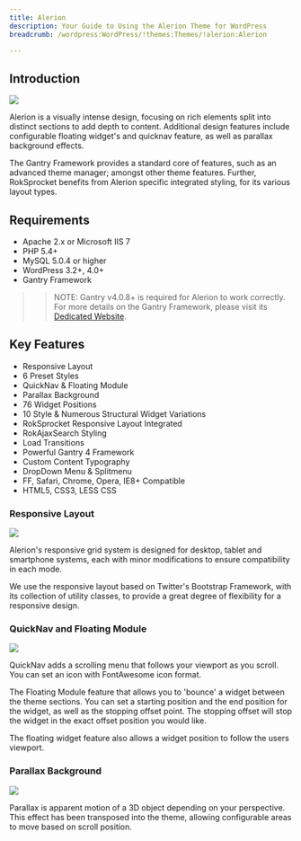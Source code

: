 ```yaml
---
title: Alerion
description: Your Guide to Using the Alerion Theme for WordPress
breadcrumb: /wordpress:WordPress/!themes:Themes/!alerion:Alerion

---
```


Introduction
-----

![][theme]

Alerion is a visually intense design, focusing on rich elements split into distinct sections to add depth to content. Additional design features include configurable floating widget's and quicknav feature, as well as parallax background effects.

The Gantry Framework provides a standard core of features, such as an advanced theme manager; amongst other theme features. Further, RokSprocket benefits from Alerion specific integrated styling, for its various layout types.

Requirements
-----

* Apache 2.x or Microsoft IIS 7
* PHP 5.4+
* MySQL 5.0.4 or higher
* WordPress 3.2+, 4.0+
* Gantry Framework

>> NOTE: Gantry v4.0.8+ is required for Alerion to work correctly. For more details on the Gantry Framework, please visit its [Dedicated Website][gantry].

Key Features
-----

* Responsive Layout
* 6 Preset Styles
* QuickNav & Floating Module
* Parallax Background
* 76 Widget Positions
* 10 Style & Numerous Structural Widget Variations
* RokSprocket Responsive Layout Integrated
* RokAjaxSearch Styling
* Load Transitions
* Powerful Gantry 4 Framework
* Custom Content Typography
* DropDown Menu & Splitmenu
* FF, Safari, Chrome, Opera, IE8+ Compatible
* HTML5, CSS3, LESS CSS

### Responsive Layout

![][responsive]

Alerion's responsive grid system is designed for desktop, tablet and smartphone systems, each with minor modifications to ensure compatibility in each mode.

We use the responsive layout based on Twitter's Bootstrap Framework, with its collection of utility classes, to provide a great degree of flexibility for a responsive design.

### QuickNav and Floating Module

![][quicknav]

QuickNav adds a scrolling menu that follows your viewport as you scroll. You can set an icon with FontAwesome icon format.

The Floating Module feature that allows you to 'bounce' a widget between the theme sections. You can set a starting position and the end position for the widget, as well as the stopping offset point. The stopping offset will stop the widget in the exact offset position you would like.

The floating widget feature also allows a widget position to follow the users viewport.

### Parallax Background

![][parallax]

Parallax is apparent motion of a 3D object depending on your perspective. This effect has been transposed into the theme, allowing configurable areas to move based on scroll position.

[gantry]: http://gantry.org/
[gantry_install]: ../../start/gantry.md
[download]: http://www.rockettheme.com/wordpress-downloads/club/3516-alerion
[theme]: assets/alerion2.jpeg
[responsive]: assets/responsive.jpg
[quicknav]: assets/quicknav.jpg
[parallax]: assets/parallax.jpg